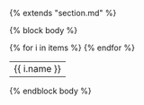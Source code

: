 {% extends "section.md" %}

{% block body %}
<table class="table table-sm">
{% for i in items %}
<tr class="row">
  <td class="col-12">{{ i.name }}</td>
</tr>
{% endfor %}
</table>
{% endblock body %}
